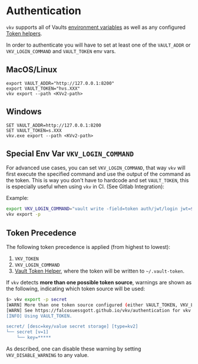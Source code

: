 # Authentication

`vkv` supports all of Vaults [environment variables](https://www.vaultproject.io/docs/commands#environment-variables) as well as any configured [Token helpers](https://developer.hashicorp.com/vault/docs/commands/token-helper). 

In order to authenticate you will have to set at least one of the `VAULT_ADDR` or `VKV_LOGIN_COMMAND` and `VAULT_TOKEN` env vars.

## MacOS/Linux
```
export VAULT_ADDR="http://127.0.0.1:8200"
export VAULT_TOKEN="hvs.XXX" 
vkv export --path <KVv2-path>
```

## Windows
```
SET VAULT_ADDR=http://127.0.0.1:8200
SET VAULT_TOKEN=s.XXX
vkv.exe export --path <KVv2-path>
```

## Special Env Var `VKV_LOGIN_COMMAND`
For advanced use cases, you can set `VKV_LOGIN_COMMAND`, that way `vkv` will first execute the specified command and use the output of the command as the token.
This is way you don't have to hardcode and set `VAULT_TOKEN`, this is especially useful when using `vkv` in CI. (See Gitlab Integration):

Example:

```bash
export VKV_LOGIN_COMMAND="vault write -field=token auth/jwt/login jwt=${CI_JOB_JWT_V2}"
vkv export -p
```

## Token Precedence
The following token precedence is applied (from highest to lowest):

1. `VKV_TOKEN`
2. `VKV_LOGIN_COMMAND`
3. [Vault Token Helper](https://developer.hashicorp.com/vault/docs/commands/token-helper), where the token will be written to `~/.vault-token`.

If `vkv` detects **more than one possible token source**, warnings are shown as the following, indicating which token source will be used:

```bash
$> vkv export -p secret
[WARN] More than one token source configured (either VAULT_TOKEN, VKV_LOGIN_COMMAND or ~/.vault-token).
[WARN] See https://falcosuessgott.github.io/vkv/authentication for vkv's token precedence logic. Disable these warnings with VKV_DISABLE_WARNING.
[INFO] Using VAULT_TOKEN.

secret/ [desc=key/value secret storage] [type=kv2]
└── secret [v=1]
    └── key=*****
```

As described, one can disable these warning by setting `VKV_DISABLE_WARNING` to any value.
